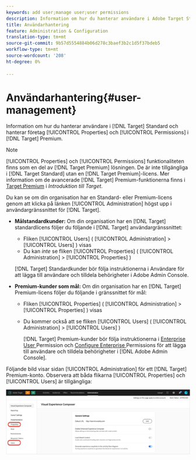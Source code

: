 ```yaml
---
keywords: add user;manage user;user permissions
description: Information om hur du hanterar användare i Adobe Target Standard och hanterar Enterprise Properties and Permissions i Adobe Target Premium.
title: Användarhantering
feature: Administration & Configuration
translation-type: tm+mt
source-git-commit: 9b57d5554884b06d278c3baef3b2c1d5f37bdeb5
workflow-type: tm+mt
source-wordcount: '208'
ht-degree: 0%

---
```



# Användarhantering{#user-management}

Information om hur du hanterar användare i [!DNL Target] Standard och hanterar företag [!UICONTROL Properties] och [!UICONTROL Permissions] i [!DNL Target] Premium.

>[!NOTE]
>
>[!UICONTROL Properties] och  [!UICONTROL Permissions] funktionaliteten finns som en del av  [!DNL Target Premium] lösningen. De är inte tillgängliga i [!DNL Target Standard] utan en [!DNL Target Premium]-licens. Mer information om de avancerade [!DNL Target] Premium-funktionerna finns i [Target Premium](/help/c-intro/intro.md#premium) i *Introduktion till Target*.

Du kan se om din organisation har en Standard- eller Premium-licens genom att klicka på länken [!UICONTROL Administration] högst upp i användargränssnittet för [!DNL Target].

* **Målstandardkunder:** Om din organisation har en  [!DNL Target] standardlicens följer du följande i  [!DNL Target] användargränssnittet:

   * Fliken [!UICONTROL Users] ( [!UICONTROL Administration] > [!UICONTROL Users] ) visas
   * Du kan *inte* se fliken [!UICONTROL Properties] ( [!UICONTROL Administration] > [!UICONTROL Properties] )

   [!DNL Target] Standardkunder bör följa instruktionerna i  [](/help/administrating-target/c-user-management/c-user-management/user-management.md) Användare för att lägga till användare och tilldela behörigheter i Adobe Admin Console.

* **Premium-kunder som mål:** Om din organisation har en  [!DNL Target] Premium-licens följer du följande i gränssnittet för mål:

   * Fliken [!UICONTROL Properties] ( [!UICONTROL Administration] > [!UICONTROL Properties] ) visas
   * Du kommer också att se fliken [!UICONTROL Users] ( [!UICONTROL Administration] > [!UICONTROL Users] )

      [!DNL Target] Premium-kunder bör följa instruktionerna i  [Enterprise User ](/help/administrating-target/c-user-management/property-channel/property-channel.md#concept_E396B16FA2024ADBA27BC056138F9838) Permission och  [Configure Enterprise ](/help/administrating-target/c-user-management/property-channel/properties-overview.md#concept_22F2855DBF0D4754B9460F5D68749C71) Permissions för att lägga till användare och tilldela behörigheter i  [!DNL Adobe Admin Console].

Följande bild visar sidan [!UICONTROL Administration] för ett [!DNL Target] Premium-konto. Observera att båda flikarna [!UICONTROL Properties] och [!UICONTROL Users] är tillgängliga:

![Fliken Administration](/help/administrating-target/assets/premium.png)

